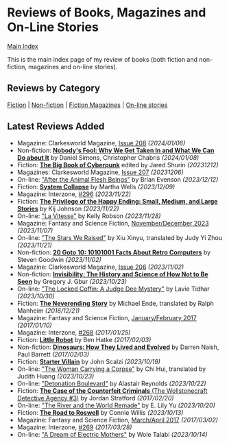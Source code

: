 # Reviews of Books, Magazines and On-Line Stories

[Main Index](../README.md)

This is the main index page of my review of books (both fiction and non-fiction, magazines and on-line stories).

## Reviews by Category

[Fiction](fiction/README.md) | [Non-fiction](nonfiction/README.md) | [Fiction Magazines](magazines/README.md) | [On-line stories](online/README.md)

## Latest Reviews Added
- Magazine: Clarkesworld Magazine, [Issue 208](magazines/Clarkesworld/20240106-Clarkesworld208.md) *(2024/01/06)*
- Non-fiction: [**Nobody's Fool: Why We Get Taken In and What We Can Do about It**](nonfiction/2024/20240108-NobodysFool.md) by Daniel Simons, Christopher Chabris *(2024/01/08)*
- Fiction: [**The Big Book of Cyberpunk**](fiction/2023/20231212-BigBookCyberpunk.md) edited by Jared Shurin *(20231212)*
- Magazines: Clarkesworld Magazine, [Issue 207](magazines/Clarkesworld/20231206-Clarkesworld207.md) *(20231206)*
- On-line: ["After the Animal Flesh Beings"](online/2023/20231212-AfterAnimalFleshBeings.md) by Brian Evenson *(2023/12/12)*
- Fiction: [**System Collapse**](fiction/2023/20231209-SystemCollapse.md) by Martha Wells *(2023/12/09)*
- Magazine: Interzone, [#296](magazines/Interzone/20231122-Interzone296.md) *(2023/11/22)*
- Fiction: [**The Privilege of the Happy Ending: Small, Medium, and Large Stories**](fiction/2023/20231122-PrivilageHappyEnding.md) by Kij Johnson *(2023/11/22)*
- On-line: ["La Vitesse"](online/2023/20231128-LaVitesse.md) by Kelly Robson *(2023/11/28)*
- Magazine: Fantasy and Science Fiction, [November/December 2023](magazines/FantasyAndScienceFiction/20231107-FSF202311.md) *(2023/11/07)*
- On-line: ["The Stars We Raised"](online/2023/20231121-StarsWeRaised.md) by Xiu Xinyu, translated by Judy Yi Zhou *(2023/11/21)*
- Non-fiction: [**20 Goto 10: 10101001 Facts About Retro Computers**](nonfiction/2023/20231102-20Goto10.md) by Steven Goodwin *(2023/11/02)*
- Magazine: Clarkesworld Magazine, [Issue 206](magazines/Clarkesworld/20231102-Clarkesworld206.md) *(2023/11/02)*
- Non-fiction: [**Invisibility: The History and Science of How Not to Be Seen**](nonfiction/2023/20231023-Invisibility.md) by Gregory J. Gbur *(2023/10/23)*
- On-line: ["The Locked Coffin: A Judge Dee Mystery"](online/2023/20231030-LockedCoffin.md) by Lavie Tidhar *(2023/10/30)*
- Fiction: [**The Neverending Story**](fiction/2016/20161221-NeverendingStory.md) by Michael Ende, translated by Ralph Manheim *(2016/12/21)*
- Magazine: Fantasy and Science Fiction, [January/February 2017](magazines/FantasyAndScienceFiction/20170110-FSF201701.md) *(2017/01/10)*
- Magazine: Interzone, [#268](magazines/Interzone/20170125-Interzone268.md) *(2017/01/25)*
- Fiction: [**Little Robot**](fiction/2017/20170203-LittleRobot.md) by Ben Hatke *(2017/02/03)*
- Non-fiction: [**Dinosaurs: How They Lived and Evolved**](nonfiction/2017/20170203-DinosaursLivedEvolved.md) by Darren Naish, Paul Barrett *(2017/02/03)*
- Fiction: [**Starter Villain**](fiction/2023/20231019-StarterVillain.md) by John Scalzi *(2023/10/19)*
- On-line: ["The Woman Carrying a Corpse"](online/2023/20231023-WomanCarryingCorpse.md) by Chi Hui, translated by Judith Huang *(2023/10/23)*
- On-line: ["Detonation Boulevard"](online/2023/20231022-DetonationBoulevard.md) by Alastair Reynolds *(2023/10/22)*
- Fiction: [**The Case of the Counterfeit Criminals** (The Wollstonecraft Detective Agency #3)](fiction/2017/20170220-CaseCounterfeitCriminals.md) by Jordan Stratford *(2017/02/20)*
- On-line: ["The River and the World Remade"](online/2023/20231020-RiverWorldRemade.md) by E. Lily Yu *(2023/10/20)*
- Fiction: [**The Road to Roswell**](fiction/2023/20231013-RoadRoswell.md) by Connie Willis *(2023/10/13)*
- Magazine: Fantasy and Science Fiction, [March/April 2017](magazines/FantasyAndScienceFiction/20170302-FSF201703.md) *(2017/03/02)*
- Magazine: Interzone, [#269](magazines/Interzone/20170328-Interzone269.md) *(2017/03/28)*
- On-line: ["A Dream of Electric Mothers"](online/2023/20231014-DreamElectricMothers.md) by Wole Talabi *(2023/10/14)*
